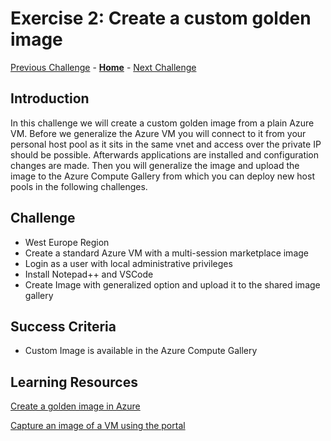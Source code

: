 # Exercise 2: Create a custom golden image

[Previous Challenge](./01-Personal-Hostpools.md) - **[Home](../Readme.md)** - [Next Challenge](./03-start-VM-on-connect.md)

## Introduction
In this challenge we will create a custom golden image from a plain Azure VM. Before we generalize the Azure VM you will connect to it from your personal host pool as it sits in the same vnet and access over the private IP should be possible. Afterwards applications are installed and configuration changes are made. Then you will generalize the image and upload the image to the Azure Compute Gallery from which you can deploy new host pools in the following challenges.

## Challenge 
- West Europe Region
- Create a standard Azure VM with a multi-session marketplace image
- Login as a user with local administrative privileges
- Install Notepad++ and VSCode
- Create Image with generalized option and upload it to the shared image gallery

## Success Criteria
- Custom Image is available in the Azure Compute Gallery


## Learning Resources
[Create a golden image in Azure](https://learn.microsoft.com/en-us/azure/virtual-desktop/set-up-golden-image)

[Capture an image of a VM using the portal](https://learn.microsoft.com/en-us/azure/virtual-machines/capture-image-portal)
